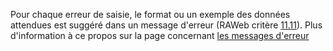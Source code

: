 Pour chaque erreur de saisie, le format ou un exemple des données attendues est suggéré dans un message d'erreur (RAWeb critère [11.11](https://accessibilite.public.lu/fr/raweb1/criteres.html#crit-11-11)). Plus d'information à ce propos sur la page concernant [les messages d'erreur](https://designsystem.renow.lu/4354d0cc2/p/3259ed-messages-daide-et-derreur/t/83bcc5)